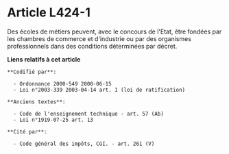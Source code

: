 # Article L424-1

Des écoles de métiers peuvent, avec le concours de l'Etat, être fondées par les chambres de commerce et d'industrie ou par
des organismes professionnels dans des conditions déterminées par décret.

**Liens relatifs à cet article**

	**Codifié par**:

	  - Ordonnance 2000-549 2000-06-15
	  - Loi n°2003-339 2003-04-14 art. 1 (loi de ratification)

	**Anciens textes**:

	  - Code de l'enseignement technique - art. 57 (Ab)
	  - Loi n°1919-07-25 art. 13

	**Cité par**:

	  - Code général des impôts, CGI. - art. 261 (V)
